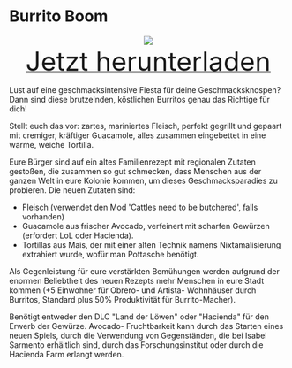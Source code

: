 # Burrito Boom

<div align=center><img src="_media/Anno1800/mod_banners/burritoboom/banner.png"/></div>

<div align=center><a href="https://github.com/Taludas/GameplayModsCollection/releases/latest/download/BurritoBoom.zip"> <font size="40">Jetzt herunterladen</font></a></div>

Lust auf eine geschmacksintensive Fiesta für deine Geschmacksknospen? Dann sind diese brutzelnden, köstlichen Burritos genau das Richtige für dich!

Stellt euch das vor: zartes, mariniertes Fleisch, perfekt gegrillt und gepaart mit cremiger, kräftiger Guacamole, alles zusammen eingebettet in eine warme, weiche Tortilla.

Eure Bürger sind auf ein altes Familienrezept mit regionalen Zutaten gestoßen, die zusammen so gut schmecken, dass Menschen aus der ganzen Welt in eure Kolonie kommen, um dieses Geschmacksparadies zu probieren. Die neuen Zutaten sind:
- Fleisch (verwendet den Mod 'Cattles need to be butchered', falls vorhanden)
- Guacamole aus frischer Avocado, verfeinert mit scharfen Gewürzen (erfordert LoL oder Hacienda).
- Tortillas aus Mais, der mit einer alten Technik namens Nixtamalisierung extrahiert wurde, wofür man Pottasche benötigt.

Als Gegenleistung für eure verstärkten Bemühungen werden aufgrund der enormen Beliebtheit des neuen Rezepts mehr Menschen in eure Stadt kommen (+5 Einwohner für Obrero- und Artista- Wohnhäuser durch Burritos, Standard plus 50% Produktivität für Burrito-Macher).

Benötigt entweder den DLC "Land der Löwen" oder "Hacienda" für den Erwerb der Gewürze. Avocado- Fruchtbarkeit kann durch das Starten eines neuen Spiels, durch die Verwendung von Gegenständen, die bei Isabel Sarmento erhältlich sind, durch das Forschungsinstitut oder durch die Hacienda Farm erlangt werden.